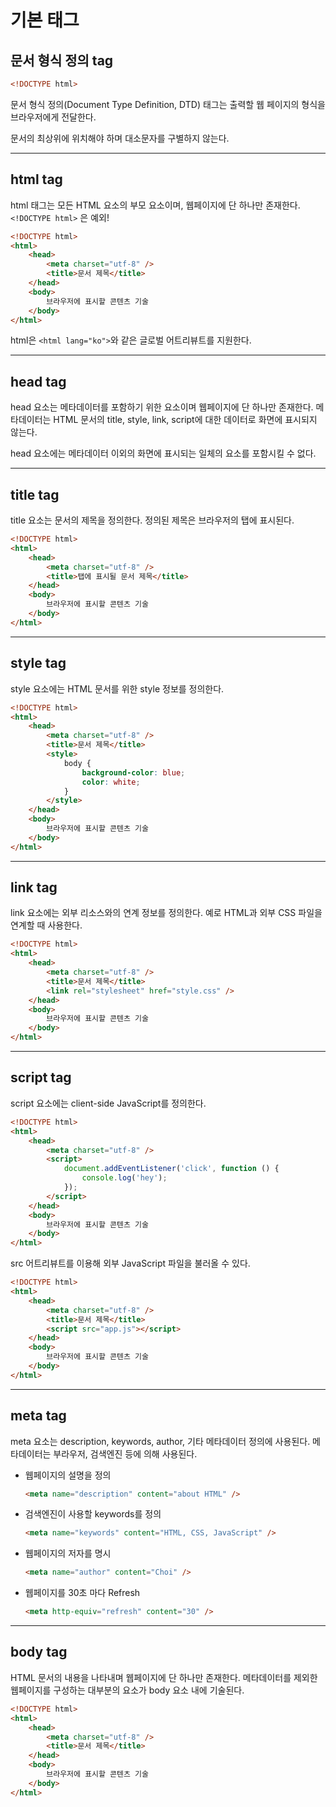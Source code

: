 # 기본 태그

## 문서 형식 정의 tag

```html
<!DOCTYPE html>
```

문서 형식 정의(Document Type Definition, DTD) 태그는 출력할 웹 페이지의 형식을 브라우저에게 전달한다.

문서의 최상위에 위치해야 하며 대소문자를 구별하지 않는다.

---

## html tag

html 태그는 모든 HTML 요소의 부모 요소이며, 웹페이지에 단 하나만 존재한다. `<!DOCTYPE html>` 은 예외!

```html
<!DOCTYPE html>
<html>
    <head>
        <meta charset="utf-8" />
        <title>문서 제목</title>
    </head>
    <body>
        브라우저에 표시할 콘텐츠 기술
    </body>
</html>
```

html은 `<html lang="ko">`와 같은 글로벌 어트리뷰트를 지원한다.

---

## head tag

head 요소는 메타데이터를 포함하기 위한 요소이며 웹페이지에 단 하나만 존재한다. 메타데이터는 HTML 문서의 title, style, link, script에 대한 데이터로 화면에 표시되지 않는다.

head 요소에는 메타데이터 이외의 화면에 표시되는 일체의 요소를 포함시킬 수 없다.

---

## title tag

title 요소는 문서의 제목을 정의한다. 정의된 제목은 브라우저의 탭에 표시된다.

```html
<!DOCTYPE html>
<html>
    <head>
        <meta charset="utf-8" />
        <title>탭에 표시될 문서 제목</title>
    </head>
    <body>
        브라우저에 표시할 콘텐츠 기술
    </body>
</html>
```

---

## style tag

style 요소에는 HTML 문서를 위한 style 정보를 정의한다.

```html
<!DOCTYPE html>
<html>
    <head>
        <meta charset="utf-8" />
        <title>문서 제목</title>
        <style>
            body {
                background-color: blue;
                color: white;
            }
        </style>
    </head>
    <body>
        브라우저에 표시할 콘텐츠 기술
    </body>
</html>
```

---

## link tag

link 요소에는 외부 리소스와의 연계 정보를 정의한다. 예로 HTML과 외부 CSS 파일을 연계할 때 사용한다.

```html
<!DOCTYPE html>
<html>
    <head>
        <meta charset="utf-8" />
        <title>문서 제목</title>
        <link rel="stylesheet" href="style.css" />
    </head>
    <body>
        브라우저에 표시할 콘텐츠 기술
    </body>
</html>
```

---

## script tag

script 요소에는 client-side JavaScript를 정의한다.

```html
<!DOCTYPE html>
<html>
    <head>
        <meta charset="utf-8" />
        <script>
            document.addEventListener('click', function () {
                console.log('hey');
            });
        </script>
    </head>
    <body>
        브라우저에 표시할 콘텐츠 기술
    </body>
</html>
```

src 어트리뷰트를 이용해 외부 JavaScript 파일을 불러올 수 있다.

```html
<!DOCTYPE html>
<html>
    <head>
        <meta charset="utf-8" />
        <title>문서 제목</title>
        <script src="app.js"></script>
    </head>
    <body>
        브라우저에 표시할 콘텐츠 기술
    </body>
</html>
```

---

## meta tag

meta 요소는 description, keywords, author, 기타 메타데이터 정의에 사용된다. 메타데이터는 부라우저, 검색엔진 등에 의해 사용된다.

-   웹페이지의 설명을 정의
    ```html
    <meta name="description" content="about HTML" />
    ```
-   검색엔진이 사용할 keywords를 정의
    ```html
    <meta name="keywords" content="HTML, CSS, JavaScript" />
    ```
-   웹페이지의 저자를 명시
    ```html
    <meta name="author" content="Choi" />
    ```
-   웹페이지를 30초 마다 Refresh
    ```html
    <meta http-equiv="refresh" content="30" />
    ```

---

## body tag

HTML 문서의 내용을 나타내며 웹페이지에 단 하나만 존재한다. 메타데이터를 제외한 웹페이지를 구성하는 대부분의 요소가 body 요소 내에 기술된다.

```html
<!DOCTYPE html>
<html>
    <head>
        <meta charset="utf-8" />
        <title>문서 제목</title>
    </head>
    <body>
        브라우저에 표시할 콘텐츠 기술
    </body>
</html>
```
